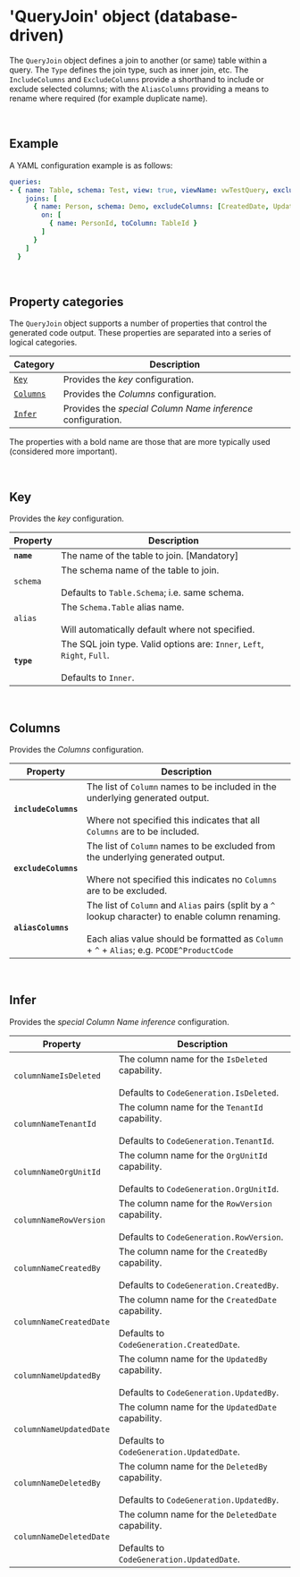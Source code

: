 # 'QueryJoin' object (database-driven)

The `QueryJoin` object defines a join to another (or same) table within a query. The `Type` defines the join type, such as inner join, etc. The `IncludeColumns` and `ExcludeColumns` provide a shorthand to include or exclude selected columns; with the `AliasColumns` providing a means to rename where required (for example duplicate name).

<br/>

## Example

A YAML configuration example is as follows:
``` yaml
queries:
- { name: Table, schema: Test, view: true, viewName: vwTestQuery, excludeColumns: [CreatedBy, UpdatedBy], permission: TestSec,
    joins: [
      { name: Person, schema: Demo, excludeColumns: [CreatedDate, UpdatedDate], aliasColumns: [RowVersion ^ RowVersionP],
        on: [
          { name: PersonId, toColumn: TableId }
        ]
      }
    ]
  }
```

<br/>

## Property categories
The `QueryJoin` object supports a number of properties that control the generated code output. These properties are separated into a series of logical categories.

Category | Description
-|-
[`Key`](#Key) | Provides the _key_ configuration.
[`Columns`](#Columns) | Provides the _Columns_ configuration.
[`Infer`](#Infer) | Provides the _special Column Name inference_ configuration.

The properties with a bold name are those that are more typically used (considered more important).

<br/>

## Key
Provides the _key_ configuration.

Property | Description
-|-
**`name`** | The name of the table to join. [Mandatory]
`schema` | The schema name of the table to join.<br/><br/>Defaults to `Table.Schema`; i.e. same schema.
`alias` | The `Schema.Table` alias name.<br/><br/>Will automatically default where not specified.
**`type`** | The SQL join type. Valid options are: `Inner`, `Left`, `Right`, `Full`.<br/><br/>Defaults to `Inner`.

<br/>

## Columns
Provides the _Columns_ configuration.

Property | Description
-|-
**`includeColumns`** | The list of `Column` names to be included in the underlying generated output.<br/><br/>Where not specified this indicates that all `Columns` are to be included.
**`excludeColumns`** | The list of `Column` names to be excluded from the underlying generated output.<br/><br/>Where not specified this indicates no `Columns` are to be excluded.
**`aliasColumns`** | The list of `Column` and `Alias` pairs (split by a `^` lookup character) to enable column renaming.<br/><br/>Each alias value should be formatted as `Column` + `^` + `Alias`; e.g. `PCODE^ProductCode`

<br/>

## Infer
Provides the _special Column Name inference_ configuration.

Property | Description
-|-
`columnNameIsDeleted` | The column name for the `IsDeleted` capability.<br/><br/>Defaults to `CodeGeneration.IsDeleted`.
`columnNameTenantId` | The column name for the `TenantId` capability.<br/><br/>Defaults to `CodeGeneration.TenantId`.
`columnNameOrgUnitId` | The column name for the `OrgUnitId` capability.<br/><br/>Defaults to `CodeGeneration.OrgUnitId`.
`columnNameRowVersion` | The column name for the `RowVersion` capability.<br/><br/>Defaults to `CodeGeneration.RowVersion`.
`columnNameCreatedBy` | The column name for the `CreatedBy` capability.<br/><br/>Defaults to `CodeGeneration.CreatedBy`.
`columnNameCreatedDate` | The column name for the `CreatedDate` capability.<br/><br/>Defaults to `CodeGeneration.CreatedDate`.
`columnNameUpdatedBy` | The column name for the `UpdatedBy` capability.<br/><br/>Defaults to `CodeGeneration.UpdatedBy`.
`columnNameUpdatedDate` | The column name for the `UpdatedDate` capability.<br/><br/>Defaults to `CodeGeneration.UpdatedDate`.
`columnNameDeletedBy` | The column name for the `DeletedBy` capability.<br/><br/>Defaults to `CodeGeneration.UpdatedBy`.
`columnNameDeletedDate` | The column name for the `DeletedDate` capability.<br/><br/>Defaults to `CodeGeneration.UpdatedDate`.

